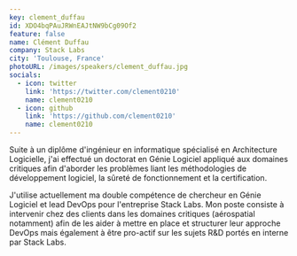 ```yaml
---
key: clement_duffau
id: XDO4bqPAuJRWnEAJtNW9bCg09Of2
feature: false
name: Clément Duffau
company: Stack Labs
city: 'Toulouse, France'
photoURL: /images/speakers/clement_duffau.jpg
socials:
  - icon: twitter
    link: 'https://twitter.com/clement0210'
    name: clement0210
  - icon: github
    link: 'https://github.com/clement0210'
    name: clement0210
---
```

Suite à un diplôme d'ingénieur en informatique spécialisé en Architecture Logicielle, j'ai effectué un doctorat en Génie Logiciel appliqué aux domaines critiques afin d'aborder les problèmes liant les méthodologies de développement logiciel, la sûreté de fonctionnement et la certification. 

J'utilise actuellement ma double compétence de chercheur en Génie Logiciel et lead DevOps pour l'entreprise Stack Labs. 
Mon poste consiste à intervenir chez des clients dans les domaines critiques (aérospatial notamment) afin de les aider à mettre en place et structurer leur approche DevOps mais également à être pro-actif sur les sujets R&D portés en interne par Stack Labs.